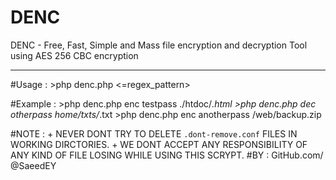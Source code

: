 # DENC
DENC - Free, Fast, Simple and Mass file encryption and decryption Tool using AES 256 CBC encryption
<hr>
#Usage 	: >php denc.php <dec/enc> <password> <=regex_pattern>

#Example : >php denc.php enc testpass ./htdoc/*.html
		  >php denc.php dec otherpass home/txts/*.txt
		  >php denc.php enc anotherpass /web/backup.zip

#NOTE : + NEVER DONT TRY TO DELETE `.dont-remove.conf` FILES IN
 		   		WORKING DIRCTORIES.
	   + WE DONT ACCEPT ANY RESPONSIBILITY OF ANY KIND OF FILE
	   		LOSING WHILE USING THIS SCRYPT.
#BY : GitHub.com/ @SaeedEY

